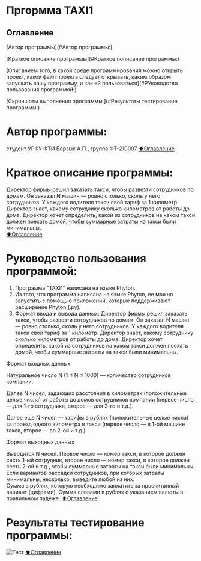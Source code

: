 # Пргормма TAXI1

## Оглавление

[Автор программы](#Автор программы:)

[Краткое описание программы](#Краткое пописание программы:)  

[Описанием того, в какой среде программирования можно открыть проект, какой файл проекта следует открывать, каким образом запускать вашу программу, и как ей пользоваться](#РУководство пользования программой:)

[Скриншоты выполнения программы ](#Результаты тестирование программы:)

# Автор программы:
студент УРФУ ФТИ  Борзых А.П., группа ФТ-210007
[:arrow_up:Оглавление](#Оглавление)

# Краткое описание программы:
Директор фирмы решил заказать такси, чтобы развезти сотрудников по домам. Он заказал N машин — ровно столько, сколь у него сотрудников. У каждого водителя такси свой тариф за 1 километр. Директор знает, какому сотруднику сколько километров от работы до дома. Директор хочет определить, какой из сотрудников на каком такси должен поехать домой, чтобы суммарные затраты на такси были минимальны.  
[:arrow_up:Оглавление](#Оглавление)

# Руководство пользования программой:
1. Программа "TAXI1" написана на языке Phyton.
2. Из того, что программа написана на языке Phyton, ее можно запустить с помощью приложений, которые поддерживают расширение Phyton (.py).
3. Формат ввода и вывода данных: Директор фирмы решил заказать такси, чтобы развезти сотрудников по домам. Он заказал N машин — ровно столько, сколь у него сотрудников. У каждого водителя такси свой тариф за 1 километр. Директор знает, какому сотруднику сколько километров от работы до дома. Директор хочет определить, какой из сотрудников на каком такси должен поехать домой, чтобы суммарные затраты на такси были минимальны.  

 Формат входных данных  

Натуральное число N (1 ≤ N ≤ 1000) — количество сотрудников компании.  

Далее N чисел, задающих расстояния в километрах (положительные целые числа) от работы до домов сотрудников компании (первое число — для 1-го сотрудника, второе — для 2-го и т.д.). 

Далее еще N чисел — тарифы в рублях (положительные целые числа) за проезд одного километра в такси (первое число — в 1-ой машине такси, второе — во 2-ой и т.д.). 

 Формат выходных данных  

Выводится N чисел. Первое число — номер такси, в которое должен сесть 1-ый сотрудник, второе число — номер такси, в которое должен сесть 2-ой и т.д., чтобы суммарные затраты на такси были минимальны. Если вариантов рассадки сотрудников, при которых затраты минимальны, несколько, выведите любой из них.  
Сумма в рублях, которую необходимо заплатить за просчитанный вариант (цифрами). 
Сумма словами в рублях с указанием валюты в правильном падеже. 
[:arrow_up:Оглавление](#Оглавление)
# Результаты тестирование программы:
![Тест](https://user-images.githubusercontent.com/112753125/195144240-fe0ebeef-41c6-477e-a2e1-45bd515fe4b3.jpg)
[:arrow_up:Оглавление](#Оглавление)

